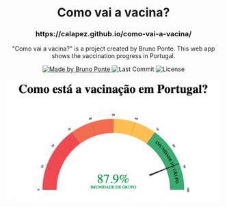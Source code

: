 <h1 align="center"> Como vai a vacina? </h1>
<h3 align="center">https://calapez.github.io/como-vai-a-vacina/</h3>


<p align="center">"Como vai a vacina?" is a project created by Bruno Ponte. This web app shows the vaccination progress in Portugal.</p>

<p align="center">
  <a href="https://github.com/Calapez">
    <img alt="Made by Bruno Ponte" src="https://img.shields.io/badge/made%20by-Bruno%20Ponte-brightgreen">
  </a>

  <img alt="Last Commit" src="https://img.shields.io/github/last-commit/Calapez/como-vai-a-vacina">

  <img alt="License" src="https://img.shields.io/badge/license-MIT-%2304D361">
</p>

<p align="center">
  <img src="./readme/screenshot.png" />
</p>
